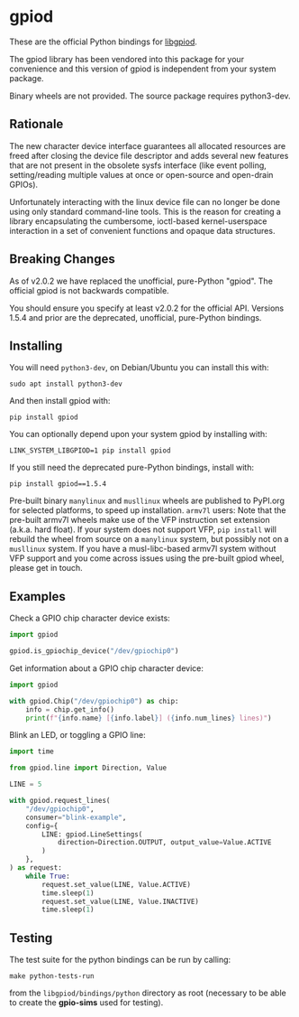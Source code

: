 <!-- SPDX-License-Identifier: CC-BY-SA-4.0 -->
<!-- SPDX-FileCopyrightText: 2023 Phil Howard <phil@gadgetoid.com> -->

# gpiod

These are the official Python bindings for [libgpiod](https://git.kernel.org/pub/scm/libs/libgpiod/libgpiod.git/about/).

The gpiod library has been vendored into this package for your convenience and
this version of gpiod is independent from your system package.

Binary wheels are not provided. The source package requires python3-dev.

## Rationale

The new character device interface guarantees all allocated resources are
freed after closing the device file descriptor and adds several new features
that are not present in the obsolete sysfs interface (like event polling,
setting/reading multiple values at once or open-source and open-drain GPIOs).

Unfortunately interacting with the linux device file can no longer be done
using only standard command-line tools. This is the reason for creating a
library encapsulating the cumbersome, ioctl-based kernel-userspace interaction
in a set of convenient functions and opaque data structures.

## Breaking Changes

As of v2.0.2 we have replaced the unofficial, pure-Python "gpiod". The official
gpiod is not backwards compatible.

You should ensure you specify at least v2.0.2 for the official API. Versions
1.5.4 and prior are the deprecated, unofficial, pure-Python bindings.

## Installing

You will need `python3-dev`, on Debian/Ubuntu you can install this with:

```
sudo apt install python3-dev
```

And then install gpiod with:

```
pip install gpiod
```

You can optionally depend upon your system gpiod by installing with:

```
LINK_SYSTEM_LIBGPIOD=1 pip install gpiod
```

If you still need the deprecated pure-Python bindings, install with:

```
pip install gpiod==1.5.4
```

Pre-built binary `manylinux` and `musllinux` wheels are published to PyPI.org
for selected platforms, to speed up installation. `armv7l` users: Note that the
pre-built armv7l wheels make use of the VFP instruction set extension (a.k.a.
hard float). If your system does not support VFP, `pip install` will rebuild the
wheel from source on a `manylinux` system, but possibly not on a `musllinux`
system. If you have a musl-libc-based armv7l system without VFP support and you
come across issues using the pre-built gpiod wheel, please get in touch.

## Examples

Check a GPIO chip character device exists:

```python
import gpiod

gpiod.is_gpiochip_device("/dev/gpiochip0")

```

Get information about a GPIO chip character device:

```python
import gpiod

with gpiod.Chip("/dev/gpiochip0") as chip:
    info = chip.get_info()
    print(f"{info.name} [{info.label}] ({info.num_lines} lines)")
```

Blink an LED, or toggling a GPIO line:

```python
import time

from gpiod.line import Direction, Value

LINE = 5

with gpiod.request_lines(
    "/dev/gpiochip0",
    consumer="blink-example",
    config={
        LINE: gpiod.LineSettings(
            direction=Direction.OUTPUT, output_value=Value.ACTIVE
        )
    },
) as request:
    while True:
        request.set_value(LINE, Value.ACTIVE)
        time.sleep(1)
        request.set_value(LINE, Value.INACTIVE)
        time.sleep(1)
```

## Testing

The test suite for the python bindings can be run by calling:

```
make python-tests-run
```

from the `libgpiod/bindings/python` directory as root (necessary to be able
to create the **gpio-sims** used for testing).
